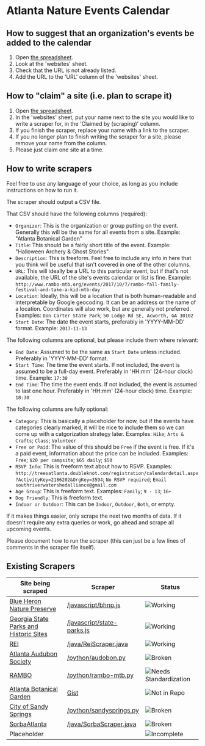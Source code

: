 # Atlanta Nature Events Calendar

## How to suggest that an organization's events be added to the calendar

1. Open [the spreadsheet](https://docs.google.com/spreadsheets/d/18mFHR6cExJ0B0xD59A5TYfv5R6BYsO7UXLIeneWBCa8/edit#gid=0).
1. Look at the 'websites' sheet.
1. Check that the URL is not already listed.
1. Add the URL to the 'URL' column of the 'websites' sheet.


## How to "claim" a site (i.e. plan to scrape it)

1. Open [the spreadsheet](https://docs.google.com/spreadsheets/d/18mFHR6cExJ0B0xD59A5TYfv5R6BYsO7UXLIeneWBCa8/edit#gid=0).
1. In the 'websites' sheet, put your name next to the site you would like to write a scraper for, in the 'Claimed by (scraping)' column.
1. If you finish the scraper, replace your name with a link to the scraper.
1. If you no longer plan to finish writing the scraper for a site, please remove your name from the column.
1. Please just claim one site at a time.

## How to write scrapers

Feel free to use any language of your choice, as long as you include instructions on how to run it.

The scraper should output a CSV file.

That CSV should have the following columns (required):
* `Organizer`: This is the organization or group putting on the event. Generally this will be the same for all events from a site. Example: "Atlanta Botanical Garden"
* `Title`: This should be a fairly short title of the event. Example: "Halloween Archery & Ghost Stories"
* `Description`: This is freeform. Feel free to include any info in here that you think will be useful that isn't covered in one of the other columns.
* `URL`: This will ideally be a URL to this particular event, but if that's not available, the URL of the site's events calendar or list is fine. Example: `http://www.rambo-mtb.org/events/2017/10/7/rambo-fall-family-festival-and-take-a-kid-mtb-day`
* `Location`: Ideally, this will be a location that is both human-readable and interpretable by Google geocoding. It can be an address or the name of a location. Coordinates will also work, but are generally not preferred. Examples: `Don Carter State Park`; `50 Lodge Rd SE, Acworth, GA 30102`
* `Start Date`: The date the event starts, preferably in 'YYYY-MM-DD' format. Example: `2017-11-13`

The following columns are optional, but please include them where relevant:
* `End Date`: Assumed to be the same as `Start Date` unless included. Preferably in 'YYYY-MM-DD' format.
* `Start Time`: The time the event starts. If not included, the event is assumed to be a full-day event. Preferably in 'HH:mm' (24-hour clock) time. Example: `17:30`
* `End Time`: The time the event ends. If not included, the event is assumed to last one hour. Preferably in 'HH:mm' (24-hour clock) time. Example: `18:30`

The following columns are fully optional:
* `Category`: This is basically a placeholder for now, but if the events have categories clearly marked, it will be nice to include them so we can come up with a catgorization strategy later. Examples: `Hike`; `Arts & Crafts`; `Class`; `Volunteer`
* `Free or Paid`: The value of this should be `Free` if the event is free. If it's a paid event, information about the price can be included. Examples: `Free`; `$20 per campsite`; `$65 daily`; `$50`
* `RSVP Info`: This is freeform text about how to RSVP. Examples: `http://treesatlanta.doubleknot.com/registration/calendardetail.aspx?ActivityKey=2186202&OrgKey=3594`; `No RSVP required`; `Email southriverwatershedalliance@gmail.com`
* `Age Group`: This is freeform text. Examples: `Family`; `9 - 13`; `16+`
* `Dog Friendly`: This is freeform text.
* `Indoor or Outdoor`: This can be `Indoor`, `Outdoor`, `Both`, or empty.

If it makes things easier, only scrape the next two months of data. If it doesn't require any extra queries or work, go ahead and scrape all upcoming events.

Please document how to run the scraper (this can just be a few lines of comments in the scraper file itself).

## Existing Scrapers

| Site being scraped | Scraper | Status |
| --- | --- | --- |
| [Blue Heron Nature Preserve](https://bhnp.org/calendar) | [/javascript/bhnp.js](https://github.com/codeforatlanta/nature-events-calendar/blob/master/javascript/bhnp.js) | ![Working](https://img.shields.io/badge/scraper-working-brightgreen.svg) |
| [Georgia State Parks and Historic Sites](http://explore.gastateparks.org/events) | [/javascript/state-parks.js](https://github.com/codeforatlanta/nature-events-calendar/blob/master/javascript/state-parks.js) | ![Working](https://img.shields.io/badge/scraper-working-brightgreen.svg) |
| [REI](https://www.rei.com/events/p/us-ga-atlanta/a/all-activities?page=1&previousLocation=30306) | [/java/ReiScraper.java](https://github.com/codeforatlanta/nature-events-calendar/blob/master/java/ReiScraper.java) | ![Working](https://img.shields.io/badge/scraper-working-brightgreen.svg) |
| [Atlanta Audubon Society](https://www.atlantaaudubon.org/field-trips) | [/python/audobon.py](https://github.com/codeforatlanta/nature-events-calendar/blob/master/python/audobon.py) | ![Broken](https://img.shields.io/badge/scraper-needs%20standardization-yellow.svg) |
| [RAMBO](http://www.rambo-mtb.org/events/?view=calendar&month=September-2017) | [/python/rambo-mtb.py](https://github.com/codeforatlanta/nature-events-calendar/blob/master/python/rambo-mtb.py) | ![Needs Standardization](https://img.shields.io/badge/scraper-needs%20standardization-yellow.svg) |
| [Atlanta Botanical Garden](http://atlantabg.org/calendar) | [Gist](https://gist.github.com/bollwyvl/4e2d9d601c4beb06f61252fc0617880e) | ![Not in Repo](https://img.shields.io/badge/scraper-not%20in%20repo-orange.svg) |
| [City of Sandy Springs](https://www.visitsandysprings.org/events/?categories%5B0%5D=25) | [/python/sandysprings.py](https://github.com/codeforatlanta/nature-events-calendar/blob/master/python/sandysprings.py) | ![Broken](https://img.shields.io/badge/scraper-broken-red.svg) |
| [SorbaAtlanta](http://sorbaatlanta.org/events/list/) | [/java/SorbaScraper.java](https://github.com/codeforatlanta/nature-events-calendar/blob/master/java/SorbaScraper.java) | ![Broken](https://img.shields.io/badge/scraper-broken-red.svg) |
| Placeholder | | ![Incomplete](https://img.shields.io/badge/scraper-incomplete-lightgrey.svg) |
